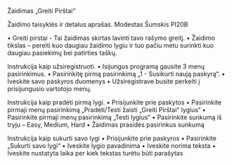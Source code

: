 Žaidimas „Greiti Pirštai“

Žaidimo taisyklės ir detalus aprašas.
Modestas Šumskis PI20B

•	Greiti pirstai - Tai žaidimas skirtas lavinti tavo rašymo greitį.
•	Žaidimo tikslas – pereiti kuo daugiau žaidimo lygiu ir tuo pačiu metu surinkti kuo daugiau pasiekimų bei patirties taškų.

Instrukcija kaip užsiregistruoti.
•	Isijungus programą gausite 3 menų pasirinkimus. 
•	Pasirinkitę pirmą pasirinkimą „1 - Susikurti naują paskyrą“.
•	Iveskite savo paskyros duomenys
•	Užsiregistrave busite perkelti į prisijungusio vartotojo menų.

Instrukcija kaip pradėti pirmą lygi.
•	Prisijunkite prie paskytos
•	Pasirinkite pirmaji menų pasirinkimą „Pradėti/Testi žaisti „Greiti Pirštai“ lygius“
•	Pasirinkite pirmaji menų pasirinkimą „Testi lygius“
•	Pasirinkite sunkumą iš tryju – Easy, Medium, Hard
•	Žaidimas prasidės pasirinkus sunkumą

Instrukcija kaip sukurti savo lygi
•	Prisijunkite prie paskyros
•	Pasirinkite „Sukurti savo lygi“
•	Iveskite lygio pavadinima
•	Iveskite norima teksta
•	Iveskite nustatyta laika per kiek tekstas turėtu būti parašytas

